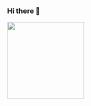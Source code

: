 ### Hi there 👋

<img height="180em" src="https://github-readme-stats.vercel.app/api?username=Param-987&show_icons=true&hide_border=true&&count_private=true&include_all_commits=true" />
<!--
**Param-987/Param-987** is a ✨ _special_ ✨ repository because its `README.md` (this file) appears on your GitHub profile.

Here are some ideas to get you started:

- 🔭 I’m currently working on ...
- 🌱 I’m currently learning ReacttJs...
- 👯 I’m looking to collaborate on ...
- 🤔 I’m looking for help with ...
- 💬 Ask me about ...
- 📫 How to reach me: ...
- 😄 Pronouns: ...
- ⚡ Fun fact: ...
-->
